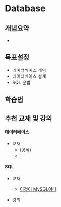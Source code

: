 # Database

## 개념요약
- 

## 목표설정
- 데이터베이스 개념
- 데이터베이스 설계
- SQL 문법

## 학습법


## 추천 교재 및 강의
#### 데이터베이스
- 교재
  - (공식)[]()
  - []()

#### SQL
- 교재
  - [이것이 MySQL이다]()

- 강의
